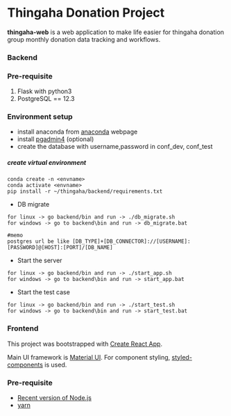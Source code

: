 # Thingaha Donation Project

**thingaha-web** is a web application to make life easier for thingaha donation group monthly donation data tracking and workflows.


### Backend

### Pre-requisite
1. Flask with python3
2. PostgreSQL == 12.3

### Environment setup
- install anaconda from [anaconda](https://docs.anaconda.com/anaconda/install/) webpage
- install [pgadmin4](https://www.pgadmin.org/download/) (optional)
- create the database with username,password in conf_dev, conf_test
##### create virtual environment 
```shell script
conda create -n <envname>
conda activate <envname>
pip install -r ~/thingaha/backend/requirements.txt
```
- DB migrate
```shell script
for linux -> go backend/bin and run -> ./db_migrate.sh
for windows -> go to backend\bin and run -> db_migrate.bat

#memo
postgres url be like [DB_TYPE]+[DB_CONNECTOR]://[USERNAME]:[PASSWORD]@[HOST]:[PORT]/[DB_NAME]
```
- Start the server
```shell script
for linux -> go backend/bin and run -> ./start_app.sh
for windows -> go to backend\bin and run -> start_app.bat
```
- Start the test case
```shell script
for linux -> go backend/bin and run -> ./start_test.sh
for windows -> go to backend\bin and run -> start_test.bat
```
### Frontend

This project was bootstrapped with [Create React App](https://github.com/facebook/create-react-app).

Main UI framework is [Material UI](https://material-ui.com/). For component styling, [styled-components](https://styled-components.com/) is used.

### Pre-requisite

- [Recent version of Node.js](https://nodejs.org)
- [yarn](https://yarnpkg.com/)

